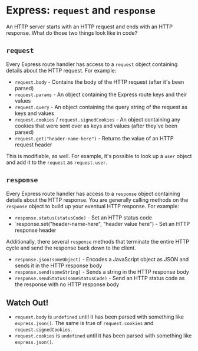 # Express: `request` and `response`

An HTTP server starts with an HTTP request and ends with an HTTP response. What do those two things look like in code?

## `request`

Every Express route handler has access to a `request` object containing details about the HTTP request. For example:

* `request.body` - Contains the body of the HTTP request (after it's been parsed)
* `request.params` - An object containing the Express route keys and their values
* `request.query` - An object containing the query string of the request as keys and values
* `request.cookies` / `request.signedCookies` - An object containing any cookies that were sent over as keys and values (after they've been parsed)
* `request.get("header-name-here")` - Returns the value of an HTTP request header

This is modifiable, as well. For example, it's possible to look up a `user` object and add it to the `request` as `request.user`.

## `response`

Every Express route handler has access to a `response` object containing details about the HTTP response. You are generally calling methods on the `response` object to build up your eventual HTTP response. For example:

* `response.status(statusCode)` - Set an HTTP status code
* `response.set("header-name-here", "header value here") - Set an HTTP response header

Additionally, there several `response` methods that terminate the entire HTTP cycle and send the response back down to the client.

* `response.json(someObject)` - Encodes a JavaScript object as JSON and sends it in the HTTP response body
* `response.send(someString)` - Sends a string in the HTTP response body
* `response.sendStatus(someStatusCode)` - Send an HTTP status code as the response with no HTTP response body

## Watch Out!

* `request.body` is `undefined` until it has been parsed with something like `express.json()`. The same is true of `request.cookies` and `request.signedCookies`.
* `request.cookies` is `undefined` until it has been parsed with something like `express.json()`.
